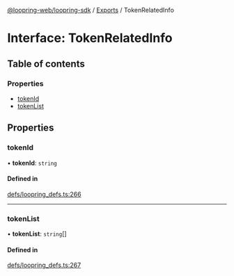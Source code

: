 [@loopring-web/loopring-sdk](../README.md) / [Exports](../modules.md) / TokenRelatedInfo

# Interface: TokenRelatedInfo

## Table of contents

### Properties

- [tokenId](TokenRelatedInfo.md#tokenid)
- [tokenList](TokenRelatedInfo.md#tokenlist)

## Properties

### tokenId

• **tokenId**: `string`

#### Defined in

[defs/loopring_defs.ts:266](https://github.com/Loopring/loopring_sdk/blob/cd42b57/src/defs/loopring_defs.ts#L266)

___

### tokenList

• **tokenList**: `string`[]

#### Defined in

[defs/loopring_defs.ts:267](https://github.com/Loopring/loopring_sdk/blob/cd42b57/src/defs/loopring_defs.ts#L267)
